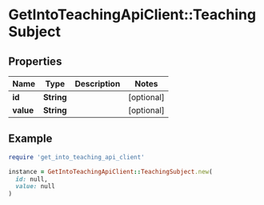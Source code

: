 # GetIntoTeachingApiClient::TeachingSubject

## Properties

| Name | Type | Description | Notes |
| ---- | ---- | ----------- | ----- |
| **id** | **String** |  | [optional] |
| **value** | **String** |  | [optional] |

## Example

```ruby
require 'get_into_teaching_api_client'

instance = GetIntoTeachingApiClient::TeachingSubject.new(
  id: null,
  value: null
)
```


